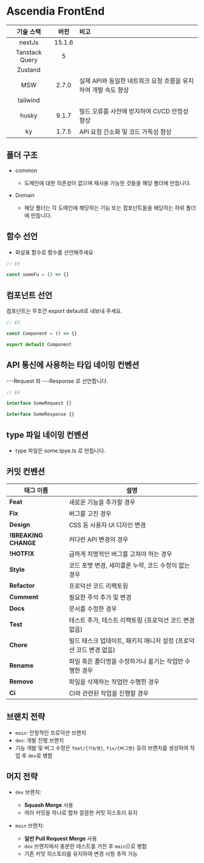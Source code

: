 # Ascendia FrontEnd

|   기술 스택    |  버전  | 비고                                                           |
| :------------: | :----: | :------------------------------------------------------------- |
|     nextJs     | 15.1.6 |
| Tanstack Query |   5    |
|    Zustand     |
|      MSW       | 2.7.0  | 실제 API와 동일한 네트워크 요청 흐름을 유지하여 개발 속도 향상 |
|    tailwind    |
|     husky      | 9.1.7  | 빌드 오류를 사전에 방지하여 CI/CD 안정성 향상                  |
|       ky       | 1.7.5  | API 요청 간소화 및 코드 가독성 향상                            |

## 폴더 구조

- common

  - 도메인에 대한 의존성이 없으며 재사용 가능한 것들을 해당 폴더에 만듭니다.

- Domain
  - 해당 폴더는 각 도메인에 해당하는 기능 또는 컴포넌트들을 해당하는 하위 폴더에 만듭니다.

## 함수 선언

- 화살표 함수로 함수를 선언해주세요

```typescript
// EX

const someFu = () => {}
```

## 컴포넌트 선언

컴포넌트는 무조건 export default로 내보내 주세요.

```typescript
// EX

const Component = () => {}

export default Component
```

## API 통신에 사용하는 타입 네이밍 컨벤션

---Request 와 ---Response 로 선언합니다.

```typescript
// EX

interface SomeRequest {}

interface SomeResponse {}
```

## type 파일 네이밍 컨벤션

- type 파일은 some.tpye.ts 로 만듭니다.

## 커밋 컨벤션

| 태그 이름            | 설명                                                               |
| -------------------- | ------------------------------------------------------------------ |
| **Feat**             | 새로운 기능을 추가할 경우                                          |
| **Fix**              | 버그를 고친 경우                                                   |
| **Design**           | CSS 등 사용자 UI 디자인 변경                                       |
| **!BREAKING CHANGE** | 커다란 API 변경의 경우                                             |
| **!HOTFIX**          | 급하게 치명적인 버그를 고쳐야 하는 경우                            |
| **Style**            | 코드 포맷 변경, 세미콜론 누락, 코드 수정이 없는 경우               |
| **Refactor**         | 프로덕션 코드 리팩토링                                             |
| **Comment**          | 필요한 주석 추가 및 변경                                           |
| **Docs**             | 문서를 수정한 경우                                                 |
| **Test**             | 테스트 추가, 테스트 리팩토링 (프로덕션 코드 변경 없음)             |
| **Chore**            | 빌드 태스크 업데이트, 패키지 매니저 설정 (프로덕션 코드 변경 없음) |
| **Rename**           | 파일 혹은 폴더명을 수정하거나 옮기는 작업만 수행한 경우            |
| **Remove**           | 파일을 삭제하는 작업만 수행한 경우                                 |
| **Ci**               | CI와 관련된 작업을 진행할 경우                                     |

## 브랜치 전략

- `main`: 안정적인 프로덕션 브랜치
- `dev`: 개발 진행 브랜치
- 기능 개발 및 버그 수정은 `feat/{기능명}`, `fix/{버그명}` 등의 브랜치를 생성하여 작업 후 `dev`로 병합

## 머지 전략

- `dev` 브랜치:

  - **Squash Merge** 사용
  - 여러 커밋을 하나로 합쳐 깔끔한 커밋 히스토리 유지

- `main` 브랜치:
  - **일반 Pull Request Merge** 사용
  - `dev` 브랜치에서 충분한 테스트를 거친 후 `main`으로 병합
  - 기존 커밋 히스토리를 유지하여 변경 사항 추적 가능
